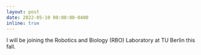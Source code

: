```yaml
---
layout: post
date: 2022-05-10 00:00:00-0400
inline: true
---
```


I will be joining the Robotics and Biology (RBO) Laboratory at TU Berlin this fall.